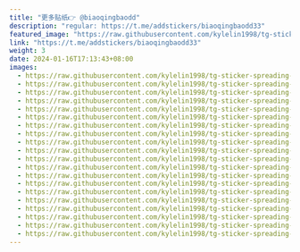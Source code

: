 ```yaml
---
title: "更多贴纸👉 @biaoqingbaodd"
description: "regular: https://t.me/addstickers/biaoqingbaodd33"
featured_image: "https://raw.githubusercontent.com/kylelin1998/tg-sticker-spreading-worldwide-images/main/img/1c551be2-2fd9-467e-891a-4072d2414639.jpg"
link: "https://t.me/addstickers/biaoqingbaodd33"
weight: 3
date: 2024-01-16T17:13:43+08:00
images:
  - https://raw.githubusercontent.com/kylelin1998/tg-sticker-spreading-worldwide-images/main/img/1c551be2-2fd9-467e-891a-4072d2414639.jpg
  - https://raw.githubusercontent.com/kylelin1998/tg-sticker-spreading-worldwide-images/main/img/fb83ce64-f0c1-4567-8e47-de2872a0cd12.jpg
  - https://raw.githubusercontent.com/kylelin1998/tg-sticker-spreading-worldwide-images/main/img/7e2d040b-e644-419b-9aff-5a93f94aae45.jpg
  - https://raw.githubusercontent.com/kylelin1998/tg-sticker-spreading-worldwide-images/main/img/a1592c53-2696-4c6d-9fa2-67d73c612cc0.jpg
  - https://raw.githubusercontent.com/kylelin1998/tg-sticker-spreading-worldwide-images/main/img/b5fc89b4-eb3b-4ee3-8440-dcdf8417b879.jpg
  - https://raw.githubusercontent.com/kylelin1998/tg-sticker-spreading-worldwide-images/main/img/b24f94f8-164e-426e-9ef3-803870b966d3.jpg
  - https://raw.githubusercontent.com/kylelin1998/tg-sticker-spreading-worldwide-images/main/img/f5e4d9c9-064a-46ec-a18a-efd06d0ab201.jpg
  - https://raw.githubusercontent.com/kylelin1998/tg-sticker-spreading-worldwide-images/main/img/82a11ca4-3a28-4ae9-b273-f0e2cb1e38f4.jpg
  - https://raw.githubusercontent.com/kylelin1998/tg-sticker-spreading-worldwide-images/main/img/3d129fcd-043f-488a-befc-3fc6befe8058.jpg
  - https://raw.githubusercontent.com/kylelin1998/tg-sticker-spreading-worldwide-images/main/img/e6953530-79a6-4b0b-aa1e-d457029871f4.jpg
  - https://raw.githubusercontent.com/kylelin1998/tg-sticker-spreading-worldwide-images/main/img/bdb1e9ff-2200-40d1-b9c5-70b2b868628c.jpg
  - https://raw.githubusercontent.com/kylelin1998/tg-sticker-spreading-worldwide-images/main/img/9c6edfa6-0b2d-404a-b5d2-7c0b04f6ce74.jpg
  - https://raw.githubusercontent.com/kylelin1998/tg-sticker-spreading-worldwide-images/main/img/f6e6e80f-ebc7-49a1-8288-2ff2399d13d2.jpg
  - https://raw.githubusercontent.com/kylelin1998/tg-sticker-spreading-worldwide-images/main/img/4220d23f-fbb9-4a7a-bc5b-bf2cc9a867c1.jpg
  - https://raw.githubusercontent.com/kylelin1998/tg-sticker-spreading-worldwide-images/main/img/01686b02-1e9b-47e2-ac4c-8a0673a23d7a.jpg
  - https://raw.githubusercontent.com/kylelin1998/tg-sticker-spreading-worldwide-images/main/img/92f82d4a-8380-4edd-9819-7778bdd8a851.jpg
  - https://raw.githubusercontent.com/kylelin1998/tg-sticker-spreading-worldwide-images/main/img/ec580e8e-e5b5-498a-957a-50d1663a9455.jpg
  - https://raw.githubusercontent.com/kylelin1998/tg-sticker-spreading-worldwide-images/main/img/a379cae0-3c0c-4746-92b1-a768676732b8.jpg
  - https://raw.githubusercontent.com/kylelin1998/tg-sticker-spreading-worldwide-images/main/img/2b232f03-0de1-45b0-afb1-0eb31d5fbd8c.jpg
  - https://raw.githubusercontent.com/kylelin1998/tg-sticker-spreading-worldwide-images/main/img/b45de928-1396-4913-b57c-ecd3f2a9ec77.jpg
---
```

